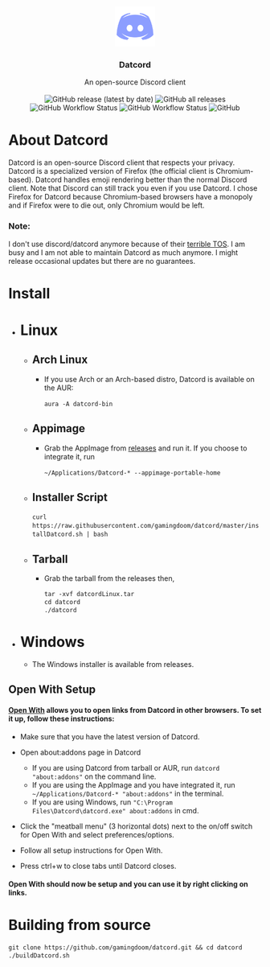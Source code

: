 <br />
<div align="center">
  <a href="https://github.com/othneildrew/Best-README-Template">
    <img src="changed/browser/branding/unofficial/default256.png" alt="Logo" width="80" height="80">
  </a>

  <h3 align="center">Datcord</h3>

  <p align="center">
    An open-source Discord client
    <br/>
    <br/>
    <img alt="GitHub release (latest by date)" src="https://img.shields.io/github/v/release/gamingdoom/datcord"> 
    <img alt="GitHub all releases" src="https://img.shields.io/github/downloads/gamingdoom/datcord/total"> 
    <img alt="GitHub Workflow Status" src="https://img.shields.io/github/workflow/status/gamingdoom/datcord/Build-Linux-x86_64?label=Linux%20Build"> 
    <img alt="GitHub Workflow Status" src="https://img.shields.io/github/workflow/status/gamingdoom/datcord/Build-Win64?label=Windows%20Build"> 
    <img alt="GitHub" src="https://img.shields.io/github/license/gamingdoom/datcord"> 
  </p>
</div>

# About Datcord
  Datcord is an open-source Discord client that respects your privacy. Datcord is a specialized version of Firefox (the official client is Chromium-based). Datcord handles emoji rendering better than the normal Discord client. Note that Discord can still track you even if you use Datcord. I chose Firefox for Datcord because Chromium-based browsers have a monopoly and if Firefox were to die out, only Chromium would be left.

### Note: 
I don't use discord/datcord anymore because of their [terrible TOS](https://tosdr.org/en/service/536). I am busy and I am not able to maintain Datcord as much anymore. I might release occasional updates but there are no guarantees. 

# Install
- # Linux
  - ## Arch Linux
    - If you use Arch or an Arch-based distro, Datcord is available on the AUR:
	
      ``aura -A datcord-bin``
  - ## Appimage
    - Grab the AppImage from [releases](https://github.com/gamingdoom/datcord/releases/) and run it. If you choose to integrate it, run
    
       ``~/Applications/Datcord-* --appimage-portable-home``
  - ## Installer Script
    ``curl https://raw.githubusercontent.com/gamingdoom/datcord/master/installDatcord.sh | bash``
  - ## Tarball
    - Grab the tarball from the releases then,
	    ```
	    tar -xvf datcordLinux.tar
	    cd datcord
	    ./datcord
	    ```
 - # Windows
   - The Windows installer is available from releases.
   
  ## Open With Setup
  #### [Open With](https://github.com/darktrojan/openwith) allows you to open links from Datcord in other browsers. To set it up, follow these instructions:
  - Make sure that you have the latest version of Datcord.
  - Open about:addons page in Datcord
  
	- If you are using Datcord from tarball or AUR, run ``datcord "about:addons"`` on the command line.
	- If you are using the AppImage and you have integrated it, run ``~/Applications/Datcord-* "about:addons"`` in the terminal.
	- If you are using Windows, run ``"C:\Program Files\Datcord\datcord.exe" about:addons`` in cmd.
	
  - Click the "meatball menu" (3 horizontal dots) next to the on/off switch for Open With and select preferences/options.
  - Follow all setup instructions for Open With.
  - Press ctrl+w to close tabs until Datcord closes.
  #### Open With should now be setup and you can use it by right clicking on links.

# Building from source
```
git clone https://github.com/gamingdoom/datcord.git && cd datcord
./buildDatcord.sh
```

